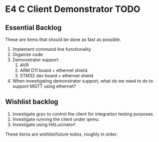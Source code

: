 
# E4 C Client Demonstrator TODO

## Essential Backlog

These are items that should be done as fast as possible.

 1. Implement command line functionality
 1. Organize code
 1. Demonstrator support: 
     1. AVR
     1. ARM D11 board + ethernet shield.
     1. STM32 dev board + ethernet shield.
 1. When investigating demonstrator support, what do we need to do to support 
    MQTT using ethernet?

## Wishlist backlog

 1. Investigate grpc to control the client for integration testing purposes.
 1. Investigate running the client under qemu.
 1. Investigate using HALucinator!

These items are wishlist/future todos, roughly in order:


